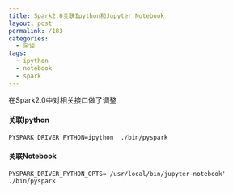 ```yaml
---
title: Spark2.0关联Ipython和Jupyter Notebook
layout: post
permalink: /183
categories:
  - 杂谈
tags:
  - ipython
  - notebook
  - spark
---
```

在Spark2.0中对相关接口做了调整

#### 关联Ipython

    PYSPARK_DRIVER_PYTHON=ipython  ./bin/pyspark
    

#### 关联Notebook

    PYSPARK_DRIVER_PYTHON_OPTS='/usr/local/bin/jupyter-notebook'  ./bin/pyspark